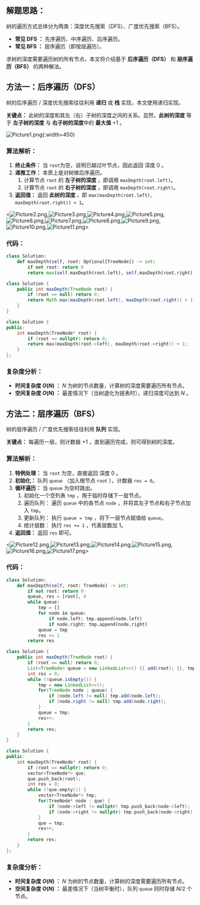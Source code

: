 ## 解题思路：

树的遍历方式总体分为两类：深度优先搜索（DFS）、广度优先搜索（BFS）。

- **常见 DFS ：** 先序遍历、中序遍历、后序遍历。
- **常见 BFS ：** 层序遍历（即按层遍历）。

求树的深度需要遍历树的所有节点，本文将介绍基于 **后序遍历（DFS）** 和 **层序遍历（BFS）** 的两种解法。

## 方法一：后序遍历（DFS）

树的后序遍历 / 深度优先搜索往往利用 **递归** 或 **栈** 实现，本文使用递归实现。

**关键点：** 此树的深度和其左（右）子树的深度之间的关系。显然，**此树的深度** 等于 **左子树的深度** 与 **右子树的深度**中的 **最大值** $+1$ 。

![Picture1.png](https://pic.leetcode-cn.com/1603024336-lXVRDd-Picture1.png){:width=450}

### 算法解析：

1. **终止条件：** 当 `root​` 为空，说明已越过叶节点，因此返回 深度 $0$ 。
2. **递推工作：** 本质上是对树做后序遍历。
   1. 计算节点 `root​` 的 **左子树的深度** ，即调用 `maxDepth(root.left)`。
   2. 计算节点 `root​` 的 **右子树的深度** ，即调用 `maxDepth(root.right)`。
3. **返回值：** 返回 **此树的深度** ，即 `max(maxDepth(root.left), maxDepth(root.right)) + 1`。

<![Picture2.png](https://pic.leetcode-cn.com/1603024336-bRXFKg-Picture2.png),![Picture3.png](https://pic.leetcode-cn.com/1603024336-xohQQM-Picture3.png),![Picture4.png](https://pic.leetcode-cn.com/1603024336-LXqphi-Picture4.png),![Picture5.png](https://pic.leetcode-cn.com/1603024336-kHinqB-Picture5.png),![Picture6.png](https://pic.leetcode-cn.com/1603024336-hltgwg-Picture6.png),![Picture7.png](https://pic.leetcode-cn.com/1603024336-tcizEe-Picture7.png),![Picture8.png](https://pic.leetcode-cn.com/1603024336-mbVGBM-Picture8.png),![Picture9.png](https://pic.leetcode-cn.com/1603024336-KGNMeX-Picture9.png),![Picture10.png](https://pic.leetcode-cn.com/1603024336-AlgMZC-Picture10.png),![Picture11.png](https://pic.leetcode-cn.com/1603024336-YjXKMf-Picture11.png)>

### 代码：

```Python []
class Solution:
    def maxDepth(self, root: Optional[TreeNode]) -> int:
        if not root: return 0
        return max(self.maxDepth(root.left), self.maxDepth(root.right)) + 1
```

```Java []
class Solution {
    public int maxDepth(TreeNode root) {
        if (root == null) return 0;
        return Math.max(maxDepth(root.left), maxDepth(root.right)) + 1;
    }
}
```

```C++ []
class Solution {
public:
    int maxDepth(TreeNode* root) {
        if (root == nullptr) return 0;
        return max(maxDepth(root->left), maxDepth(root->right)) + 1;
    }
};
```

### 复杂度分析：

- **时间复杂度 $O(N)$ ：** $N$ 为树的节点数量，计算树的深度需要遍历所有节点。
- **空间复杂度 $O(N)$ ：** 最差情况下（当树退化为链表时），递归深度可达到 $N$ 。

## 方法二：层序遍历（BFS）

树的层序遍历 / 广度优先搜索往往利用 **队列** 实现。

**关键点：** 每遍历一层，则计数器 $+1$ ，直到遍历完成，则可得到树的深度。

### 算法解析：

1. **特例处理：** 当 `root​` 为空，直接返回 深度 $0$ 。
2. **初始化：** 队列 `queue` （加入根节点  `root` ），计数器 `res = 0`。
3. **循环遍历：** 当 `queue` 为空时跳出。
   1. 初始化一个空列表 `tmp` ，用于临时存储下一层节点。
   2. 遍历队列： 遍历 `queue` 中的各节点 `node` ，并将其左子节点和右子节点加入 `tmp`。
   3. 更新队列： 执行 `queue = tmp` ，将下一层节点赋值给 `queue`。
   4. 统计层数： 执行 `res += 1` ，代表层数加 $1$。
4. **返回值：** 返回 `res` 即可。

<![Picture12.png](https://pic.leetcode-cn.com/1603024336-ZojeTj-Picture12.png),![Picture13.png](https://pic.leetcode-cn.com/1603024336-fMIPed-Picture13.png),![Picture14.png](https://pic.leetcode-cn.com/1603024336-ANiQQj-Picture14.png),![Picture15.png](https://pic.leetcode-cn.com/1603024336-EXcbJg-Picture15.png),![Picture16.png](https://pic.leetcode-cn.com/1603024336-dSOwtz-Picture16.png),![Picture17.png](https://pic.leetcode-cn.com/1603024336-byqvuK-Picture17.png)>

### 代码：

```Python []
class Solution:
    def maxDepth(self, root: TreeNode) -> int:
        if not root: return 0
        queue, res = [root], 0
        while queue:
            tmp = []
            for node in queue:
                if node.left: tmp.append(node.left)
                if node.right: tmp.append(node.right)
            queue = tmp
            res += 1
        return res
```

```Java []
class Solution {
    public int maxDepth(TreeNode root) {
        if (root == null) return 0;
        List<TreeNode> queue = new LinkedList<>() {{ add(root); }}, tmp;
        int res = 0;
        while (!queue.isEmpty()) {
            tmp = new LinkedList<>();
            for(TreeNode node : queue) {
                if (node.left != null) tmp.add(node.left);
                if (node.right != null) tmp.add(node.right);
            }
            queue = tmp;
            res++;
        }
        return res;
    }
}
```

```C++ []
class Solution {
public:
    int maxDepth(TreeNode* root) {
        if (root == nullptr) return 0;
        vector<TreeNode*> que;
        que.push_back(root);
        int res = 0;
        while (!que.empty()) {
            vector<TreeNode*> tmp;
            for(TreeNode* node : que) {
                if (node->left != nullptr) tmp.push_back(node->left);
                if (node->right != nullptr) tmp.push_back(node->right);
            }
            que = tmp;
            res++;
        }
        return res;
    }
};
```

### 复杂度分析：

- **时间复杂度 $O(N)$ ：** $N$ 为树的节点数量，计算树的深度需要遍历所有节点。
- **空间复杂度 $O(N)$ ：** 最差情况下（当树平衡时），队列 `queue` 同时存储 $N/2$ 个节点。
